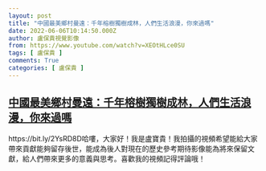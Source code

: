 ```yaml
---
layout: post
title: "中國最美鄉村曼遠：千年榕樹獨樹成林，人們生活浪漫，你來過嗎"
date: 2022-06-06T10:14:50.000Z
author: 盧保貴視覺影像
from: https://www.youtube.com/watch?v=XEOtHLce0SU
tags: [ 盧保貴 ]
comments: True
categories: [ 盧保貴 ]
---
```

<!--1654510490000-->
[中國最美鄉村曼遠：千年榕樹獨樹成林，人們生活浪漫，你來過嗎](https://www.youtube.com/watch?v=XEOtHLce0SU)
------

<div>
https://bit.ly/2YsRD8D哈嘍，大家好！我是盧寶貴！我拍攝的視頻希望能給大家帶來貢獻能夠留存後世，能成為後人對現在的歷史參考期待影像能為將來保留文獻，給人們帶來更多的意義與思考。喜歡我的視頻記得評論哦！
</div>
